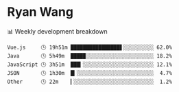# Ryan Wang

 <!-- waka-box start -->
📊 Weekly development breakdown
```text
Vue.js     🕓 19h51m ████████████████▋░░░░░░░░░░ 62.0%
Java       🕓 5h49m  ████▉░░░░░░░░░░░░░░░░░░░░░░ 18.2%
JavaScript 🕓 3h51m  ███▎░░░░░░░░░░░░░░░░░░░░░░░ 12.1%
JSON       🕓 1h30m  █▎░░░░░░░░░░░░░░░░░░░░░░░░░  4.7%
Other      🕓 22m    ▎░░░░░░░░░░░░░░░░░░░░░░░░░░  1.2%
```
<!-- Powered by https://github.com/YouEclipse/waka-box-go . -->
<!-- waka-box end -->